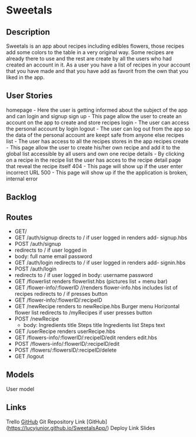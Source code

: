 # Sweetals
## Description
 Sweetals is an app about recipes including edibles flowers, those recipes add some colors to the table in a very original way.
 Some recipes are already there to use and the rest are create by all the users who had created an account in it.
 As a user you have a list of recipes in your account that you have made and that you have add as favorit from the own that you liked in the app.
## User Stories
homepage - Here the user is getting informed about the subject of the app and can login and signup
sign up - This page allow the user to create an account on the app to create and store recipes
login - The user can access the personal account by login
logout - The user can log out from the app so the data of the personal account are keept safe from anyone else
recipes list - The user has access to all the recipes stores in the app
recipes create - This page allow the user to create his/her own recipe and add it to the global list accessible by all users and own one
recipe details - By clicking on a recipe in the recipe list the user has acces to the recipe detail page that reveal the recipe itself
404 - This page will show up if the user enter incorrect URL
500 - This page will show up if the the application is broken, internal error
## Backlog
## Routes
* GET/
* GET /auth/signup
 directs to / if user logged in
 renders add- signup.hbs
* POST /auth/signup
 * redirects to / if user logged in
 * body:
  full name
  email
  password
* GET /auth/login
 redirects to / if user logged in
 renders add- signin.hbs 
* POST /auth/login
* redirects to / if user logged in
 body:
 username
 password
* GET /flowerlist
 renders flowerlist.hbs (pictures list + menu bar)
* GET /flower-info/:flowerID
  //renders flower-info.hbs 
  includes list of recipes
  redirects to / if presses button 
* GET /flower-info/:flowerID/:recipeID
* GET /newRecipe
    renders to newRecipe.hbs
    Burger menu
    Horizontal flower list
    redirects to /myRecipes if user presses button
* POST /newRecipe
   - body:
   Ingredients title
   Steps title
   Ingredients list
   Steps text
* GET /userRecipe
    renders userRecipe.hbs
* GET /flowers-info/:flowerID/:recipeID/edit
  renders edit.hbs
* POST /flowers-info/:flowerID/:recipeID/edit
* POST /flowers/:flowersID/:recipeID/delete
* GET /logout
## Models
User model
## Links
Trello
[GitHub](https://trello.com/b/1R27fQRH/sweetals)
Git
Repository Link
[GitHub] (https://lucyjunior.github.io/SweetalsApp/)
Deploy Link
Slides